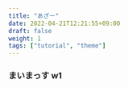 ```yaml
---
title: "あざー"
date: 2022-04-21T12:21:55+09:00
draft: false
weight: 1
tags: ["tutorial", "theme"]
---
```


### まいまっす w1


